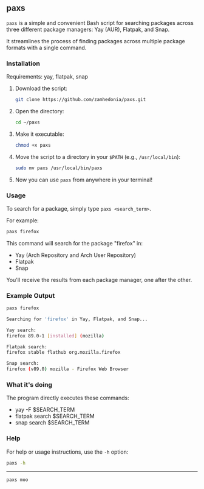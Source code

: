 ## paxs

`paxs` is a simple and convenient Bash script for searching packages across three different package managers: Yay (AUR), Flatpak, and Snap.

 It streamlines the process of finding packages across multiple package formats with a single command.

### Installation
Requirements:
yay, flatpak, snap

1. Download the script:
   ```bash
   git clone https://github.com/zamhedonia/paxs.git
   ```
   
2. Open the directory:
   ```bash
   cd ~/paxs
   ```
   
3. Make it executable:
   ```bash
   chmod +x paxs
   ```

4. Move the script to a directory in your `$PATH` (e.g., `/usr/local/bin`):
   ```bash
   sudo mv paxs /usr/local/bin/paxs
   ```

5. Now you can use `paxs` from anywhere in your terminal!

### Usage

To search for a package, simply type `paxs <search_term>`.

For example:
```bash
paxs firefox
```

This command will search for the package "firefox" in:
- Yay (Arch Repository and Arch User Repository)
- Flatpak
- Snap

You'll receive the results from each package manager, one after the other.

### Example Output

```bash
paxs firefox
```
```bash
Searching for 'firefox' in Yay, Flatpak, and Snap...

Yay search:
firefox 89.0-1 [installed] (mozilla)

Flatpak search:
firefox stable flathub org.mozilla.firefox

Snap search:
firefox (v89.0) mozilla - Firefox Web Browser
```

### What it's doing

The program directly executes these commands:
- yay -F $SEARCH_TERM
- flatpak search $SEARCH_TERM
- snap search $SEARCH_TERM

### Help

For help or usage instructions, use the `-h` option:
```bash
paxs -h
```


--------

```bash
paxs moo
```
